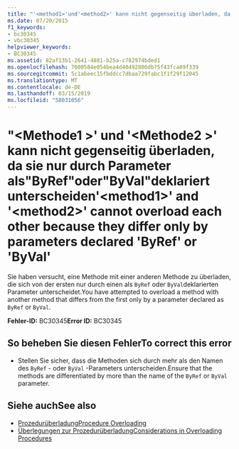 ```yaml
---
title: "'<method1>'und'<method2>' kann nicht gegenseitig überladen, da sie nur durch Parameter als'ByRef'oder'ByVal'deklariert unterscheiden"
ms.date: 07/20/2015
f1_keywords:
- bc30345
- vbc30345
helpviewer_keywords:
- BC30345
ms.assetid: 82af13b1-2641-4881-b25a-c782974bded1
ms.openlocfilehash: 7000584e054bea4d40492886db75f43fca89f339
ms.sourcegitcommit: 5c1abeec15fbddcc7dbaa729fabc1f1f29f12045
ms.translationtype: MT
ms.contentlocale: de-DE
ms.lasthandoff: 03/15/2019
ms.locfileid: "58031056"
---
```

# <a name="method1-and-method2-cannot-overload-each-other-because-they-differ-only-by-parameters-declared-byref-or-byval"></a><span data-ttu-id="578d7-102">"\<Methode1 >' und '\<Methode2 >' kann nicht gegenseitig überladen, da sie nur durch Parameter als"ByRef"oder"ByVal"deklariert unterscheiden</span><span class="sxs-lookup"><span data-stu-id="578d7-102">'\<method1>' and '\<method2>' cannot overload each other because they differ only by parameters declared 'ByRef' or 'ByVal'</span></span>
<span data-ttu-id="578d7-103">Sie haben versucht, eine Methode mit einer anderen Methode zu überladen, die sich von der ersten nur durch einen als `ByRef` oder `ByVal`deklarierten Parameter unterscheidet.</span><span class="sxs-lookup"><span data-stu-id="578d7-103">You have attempted to overload a method with another method that differs from the first only by a parameter declared as `ByRef` or `ByVal`.</span></span>  
  
 <span data-ttu-id="578d7-104">**Fehler-ID:** BC30345</span><span class="sxs-lookup"><span data-stu-id="578d7-104">**Error ID:** BC30345</span></span>  
  
## <a name="to-correct-this-error"></a><span data-ttu-id="578d7-105">So beheben Sie diesen Fehler</span><span class="sxs-lookup"><span data-stu-id="578d7-105">To correct this error</span></span>  
  
-   <span data-ttu-id="578d7-106">Stellen Sie sicher, dass die Methoden sich durch mehr als den Namen des `ByRef` - oder `ByVal` -Parameters unterscheiden.</span><span class="sxs-lookup"><span data-stu-id="578d7-106">Ensure that the methods are differentiated by more than the name of the `ByRef` or `ByVal` parameter.</span></span>  
  
## <a name="see-also"></a><span data-ttu-id="578d7-107">Siehe auch</span><span class="sxs-lookup"><span data-stu-id="578d7-107">See also</span></span>

- [<span data-ttu-id="578d7-108">Prozedurüberladung</span><span class="sxs-lookup"><span data-stu-id="578d7-108">Procedure Overloading</span></span>](../../visual-basic/programming-guide/language-features/procedures/procedure-overloading.md)
- [<span data-ttu-id="578d7-109">Überlegungen zur Prozedurüberladung</span><span class="sxs-lookup"><span data-stu-id="578d7-109">Considerations in Overloading Procedures</span></span>](../../visual-basic/programming-guide/language-features/procedures/considerations-in-overloading-procedures.md)
